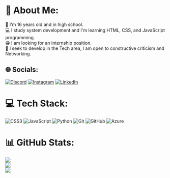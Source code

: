 # 💫 About Me:
📓 I'm 16 years old and in high school.<br>💻 I study system development and I'm learning HTML, CSS, and JavaScript programming.<br>😁 I am looking for an internship position.<br>💬 I seek to develop in the Tech area, I am open to constructive criticism and Networking.<br>


## 🌐 Socials:
[![Discord](https://img.shields.io/badge/Discord-%237289DA.svg?logo=discord&logoColor=white)](https://discord.com/channels/@felipe_correia) [![Instagram](https://img.shields.io/badge/Instagram-%23E4405F.svg?logo=Instagram&logoColor=white)](https://www.instagram.com/odevcorreia/) [![LinkedIn](https://img.shields.io/badge/LinkedIn-%230077B5.svg?logo=linkedin&logoColor=white)](https://www.linkedin.com/in/felipe-correia-da-silva-jardim-b0baba309/) 

# 💻 Tech Stack:
![CSS3](https://img.shields.io/badge/css3-%231572B6.svg?style=for-the-badge&logo=css3&logoColor=white) ![JavaScript](https://img.shields.io/badge/javascript-%23323330.svg?style=for-the-badge&logo=javascript&logoColor=%23F7DF1E) ![Python](https://img.shields.io/badge/python-3670A0?style=for-the-badge&logo=python&logoColor=ffdd54) ![Git](https://img.shields.io/badge/git-%23F05033.svg?style=for-the-badge&logo=git&logoColor=white) ![GitHub](https://img.shields.io/badge/github-%23121011.svg?style=for-the-badge&logo=github&logoColor=white) ![Azure](https://img.shields.io/badge/azure-%230072C6.svg?style=for-the-badge&logo=microsoftazure&logoColor=white)
# 📊 GitHub Stats:
![](https://github-readme-stats.vercel.app/api?username=Devfelipecorreia&theme=dark&hide_border=true&include_all_commits=false&count_private=false)<br/>
![](https://nirzak-streak-stats.vercel.app/?user=Devfelipecorreia&theme=dark&hide_border=true)<br/>
![](https://github-readme-stats.vercel.app/api/top-langs/?username=Devfelipecorreia&theme=dark&hide_border=true&include_all_commits=false&count_private=false&layout=compact)

<!-- Proudly created with GPRM ( https://gprm.itsvg.in ) -->
